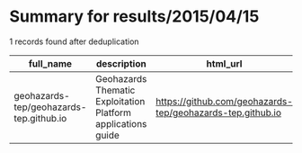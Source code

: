 
# Summary for results/2015/04/15
    
1 records found after deduplication

| full_name | description | html_url | matched_list | matched_count | pushed_at | size | stargazers_count | language | forks_count |
|-----------------------------------------|--------------------------------------------------------------|------------------------------------------------------------|----------------|-----------------|---------------------------|--------|--------------------|------------|---------------|
| geohazards-tep/geohazards-tep.github.io | Geohazards Thematic Exploitation Platform applications guide | https://github.com/geohazards-tep/geohazards-tep.github.io | ['exploit'] | 1 | 2015-04-15 16:06:42+00:00 | 2916 | 0 | R | 0 |
